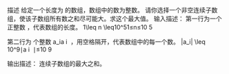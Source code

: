 描述
给定一个长度为 的数组，数组中的数为整数。
请你选择一个非空连续子数组，使该子数组所有数之和尽可能大。求这个最大值。
输入描述：
第一行为一个正整数 ，代表数组的长度。 1\leq n \leq10^51≤n≤10 
5
 
第二行为 个整数 a_ia 
i
​
 ，用空格隔开，代表数组中的每一个数。 |a_i| \leq 10^9∣a 
i
​
 ∣≤10 
9
 
输出描述：
连续子数组的最大之和。